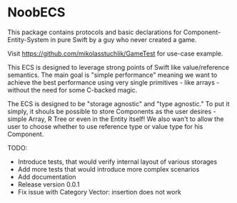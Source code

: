 # NoobECS

This package contains protocols and basic declarations for Component-Entity-System in pure Swift by a guy who never created a game.

Visit https://github.com/mikolasstuchlik/GameTest for use-case example.
 
This ECS is designed to leverage strong points of Swift like value/reference semantics. The main goal is "simple performance" meaning we want to achieve the best performance using very single primitives - like arrays - without the need for some C-backed magic.

The ECS is designed to be "storage agnostic" and "type agnostic." To put it simply, it shouls be possible to store Components as the user desires - simple Array, R Tree or even in the Entity itself! We also wan't to allow the user to choose whether to use reference type or value type for his Component.

TODO:
 - Introduce tests, that would verify internal layout of various storages
 - Add more tests that would introduce more complex scenarios
 - Add documentation
 - Release version 0.0.1
 - Fix issue with Category Vector: insertion does not work
